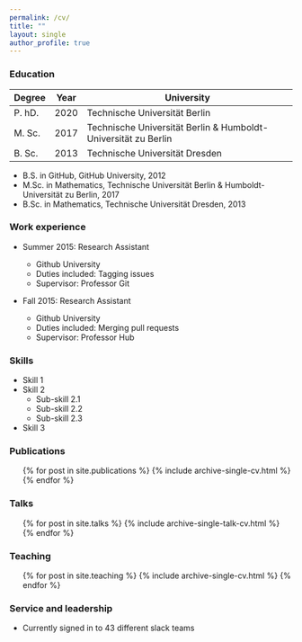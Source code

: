 ```yaml
---
permalink: /cv/
title: "" 
layout: single
author_profile: true  
---
```


### Education

| Degree           | Year   | University                                                   |
| --------         | ------ | ------------------------------------------------------------ |
| P. hD.            | 2020   | Technische Universit&auml;t Berlin                         |
| M. Sc.            | 2017   | Technische Universit&auml;t Berlin & Humboldt-Universit&auml;t zu Berlin |
| B. Sc.            | 2013   | Technische Universit&auml;t Dresden                        |

* B.S. in GitHub, GitHub University, 2012
* M.Sc. in Mathematics, Technische Universit&auml;t Berlin & Humboldt-Universit&auml;t zu Berlin, 2017
* B.Sc. in Mathematics, Technische Universit&auml;t Dresden, 2013

### Work experience

* Summer 2015: Research Assistant
  * Github University
  * Duties included: Tagging issues
  * Supervisor: Professor Git

* Fall 2015: Research Assistant
  * Github University
  * Duties included: Merging pull requests
  * Supervisor: Professor Hub
  
### Skills

* Skill 1
* Skill 2
  * Sub-skill 2.1
  * Sub-skill 2.2
  * Sub-skill 2.3
* Skill 3

### Publications

  <ul>{% for post in site.publications %}
    {% include archive-single-cv.html %}
  {% endfor %}</ul>
  
### Talks

  <ul>{% for post in site.talks %}
    {% include archive-single-talk-cv.html %}
  {% endfor %}</ul>
  
### Teaching

  <ul>{% for post in site.teaching %}
    {% include archive-single-cv.html %}
  {% endfor %}</ul>
  
### Service and leadership

* Currently signed in to 43 different slack teams
